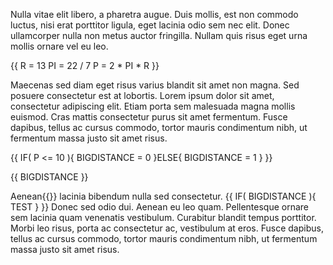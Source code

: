 Nulla vitae elit libero, a pharetra augue. Duis mollis, est non commodo luctus, nisi erat porttitor ligula, eget lacinia odio sem nec elit. Donec ullamcorper nulla non metus auctor fringilla. Nullam quis risus eget urna mollis ornare vel eu leo.

{{
  R = 13
  PI = 22 / 7
  P =  2 * PI * R
}}

Maecenas sed diam eget risus varius blandit sit amet non magna. Sed posuere consectetur est at lobortis. Lorem ipsum dolor sit amet, consectetur adipiscing elit. Etiam porta sem malesuada magna mollis euismod. Cras mattis consectetur purus sit amet fermentum. Fusce dapibus, tellus ac cursus commodo, tortor mauris condimentum nibh, ut fermentum massa justo sit amet risus.

{{
  IF( P <= 10 ){
    BIGDISTANCE = 0
  }ELSE{
    BIGDISTANCE = 1
  }
}}

{{
    BIGDISTANCE
}}

Aenean{{}} lacinia bibendum nulla sed consectetur. {{ IF( BIGDISTANCE ){ TEST } }} Donec sed odio dui. Aenean eu leo quam. Pellentesque ornare sem lacinia quam venenatis vestibulum. Curabitur blandit tempus porttitor. Morbi leo risus, porta ac consectetur ac, vestibulum at eros. Fusce dapibus, tellus ac cursus commodo, tortor mauris condimentum nibh, ut fermentum massa justo sit amet risus.